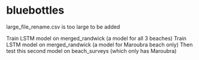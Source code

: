 # bluebottles
large_file_rename.csv is too large to be added

Train LSTM model on merged_randwick (a model for all 3 beaches)
Train LSTM model on merged_randwick (a model for Maroubra beach only)
Then test this second model on beach_surveys (which only has Maroubra)
